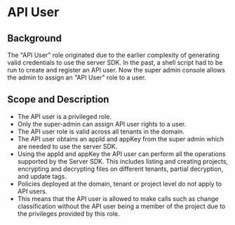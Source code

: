 # API User  
  
## Background  
  
The "API User" role originated due to the earlier complexity of generating valid credentials to use the server SDK. In the past, a shell script had to be run to create and register an API user. Now the super admin console allows the admin to assign an "API User" role to a user.  
  
## Scope and Description  
  
* The API user is a privileged role. 
* Only the super-admin can assign API user rights to a user. 
* The API user role is valid across all tenants in the domain. 
* The API user obtains an appId and appKey from the super admin which are needed to use the server SDK.
* Using the appId and appKey the API user can perform all the operations supported by the Server SDK. This includes listing and creating projects, encrypting and decrypting files on different tenants, partial decryption, and update tags. 
* Policies deployed at the domain, tenant or project level do not apply to API users.
* This means that the API user is allowed to make calls such as change classification without the API user being a member of the project due to the privileges provided by this role.